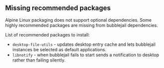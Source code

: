 ## Missing recommended packages

Alpine Linux packaging does not support optional
dependencies. Some highly recommended packages are
missing from bubblejail dependencies.

List of recommended packages to install:

* `desktop-file-utils` - updates desktop entry cache and lets
  bubblejail instances be selected as default applications.
* `libnotify` - when bubblejail fails to start sends a
  notification to desktop rather than failing silently.
